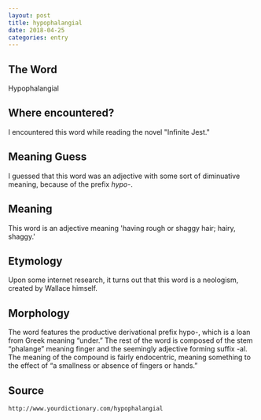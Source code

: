 ```yaml
---
layout: post
title: hypophalangial
date: 2018-04-25
categories: entry
---
```

## The Word
Hypophalangial

## Where encountered?
I encountered this word while reading the novel "Infinite Jest."

## Meaning Guess
I guessed that this word was an adjective with some sort of diminuative meaning, because of the prefix *hypo-*.

## Meaning
This word is an adjective meaning 'having rough or shaggy hair; hairy, shaggy.'

## Etymology
Upon some internet research, it turns out that this word is a neologism, created by Wallace himself.

## Morphology
The word features the productive derivational prefix hypo-, which is a loan from Greek meaning “under.” The 
rest of the word is composed of the stem “phalange” meaning finger and the seemingly adjective forming suffix 
-al. The meaning of the compound is fairly endocentric, meaning something to the effect of “a smallness or 
absence of fingers or hands.”

## Source
`http://www.yourdictionary.com/hypophalangial`
